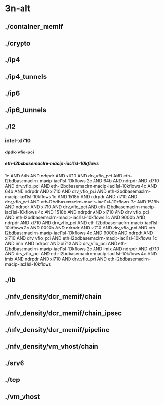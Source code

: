 # 3n-alt
## ./container_memif
## ./crypto
## ./ip4
## ./ip4_tunnels
## ./ip6
## ./ip6_tunnels
## ./l2
### intel-xl710
#### dpdk-vfio-pci
##### eth-l2bdbasemaclrn-macip-iacl1sl-10kflows
1c AND 64b AND ndrpdr AND xl710 AND drv_vfio_pci AND eth-l2bdbasemaclrn-macip-iacl1sl-10kflows
2c AND 64b AND ndrpdr AND xl710 AND drv_vfio_pci AND eth-l2bdbasemaclrn-macip-iacl1sl-10kflows
4c AND 64b AND ndrpdr AND xl710 AND drv_vfio_pci AND eth-l2bdbasemaclrn-macip-iacl1sl-10kflows
1c AND 1518b AND ndrpdr AND xl710 AND drv_vfio_pci AND eth-l2bdbasemaclrn-macip-iacl1sl-10kflows
2c AND 1518b AND ndrpdr AND xl710 AND drv_vfio_pci AND eth-l2bdbasemaclrn-macip-iacl1sl-10kflows
4c AND 1518b AND ndrpdr AND xl710 AND drv_vfio_pci AND eth-l2bdbasemaclrn-macip-iacl1sl-10kflows
1c AND 9000b AND ndrpdr AND xl710 AND drv_vfio_pci AND eth-l2bdbasemaclrn-macip-iacl1sl-10kflows
2c AND 9000b AND ndrpdr AND xl710 AND drv_vfio_pci AND eth-l2bdbasemaclrn-macip-iacl1sl-10kflows
4c AND 9000b AND ndrpdr AND xl710 AND drv_vfio_pci AND eth-l2bdbasemaclrn-macip-iacl1sl-10kflows
1c AND imix AND ndrpdr AND xl710 AND drv_vfio_pci AND eth-l2bdbasemaclrn-macip-iacl1sl-10kflows
2c AND imix AND ndrpdr AND xl710 AND drv_vfio_pci AND eth-l2bdbasemaclrn-macip-iacl1sl-10kflows
4c AND imix AND ndrpdr AND xl710 AND drv_vfio_pci AND eth-l2bdbasemaclrn-macip-iacl1sl-10kflows
## ./lb
## ./nfv_density/dcr_memif/chain
## ./nfv_density/dcr_memif/chain_ipsec
## ./nfv_density/dcr_memif/pipeline
## ./nfv_density/vm_vhost/chain
## ./srv6
## ./tcp
## ./vm_vhost
